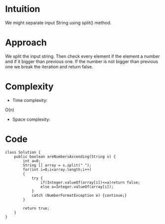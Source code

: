 # Intuition
<!-- Describe your first thoughts on how to solve this problem. -->
We might separate input String using split() method.
# Approach
<!-- Describe your approach to solving the problem. -->
We split the input string. Then check every element if the element a number and if it bigger than previous one. If the number is not bigger than previous one we break the iteration and return false.
# Complexity
- Time complexity:
<!-- Add your time complexity here, e.g. $$O(n)$$ -->
O(n)
- Space complexity:
<!-- Add your space complexity here, e.g. $$O(n)$$ -->

# Code
```
class Solution {
    public boolean areNumbersAscending(String s) {
        int a=0;
        String [] array = s.split(" ");
        for(int i=0;i<array.length;i++)
        {
            try {
                if(Integer.valueOf(array[i])<=a)return false;
                else a=Integer.valueOf(array[i]);
            }
            catch (NumberFormatException e) {continue;}
        }
        
        return true;
    }
}
```